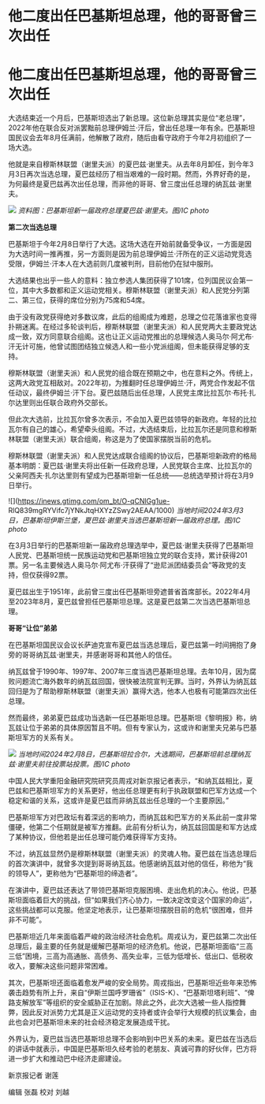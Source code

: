 # 他二度出任巴基斯坦总理，他的哥哥曾三次出任

# 他二度出任巴基斯坦总理，他的哥哥曾三次出任

大选结束近一个月后，巴基斯坦选出了新总理。这位新总理其实是位“老总理”，2022年他在联合反对派罢黜前总理伊姆兰·汗后，曾出任总理一年有余。巴基斯坦国民议会去年8月任满前，他解散了政府，随后由看守政府于今年2月初组织了一场大选。

他就是来自穆斯林联盟（谢里夫派）的夏巴兹·谢里夫。从去年8月卸任，到今年3月3日再次当选总理，夏巴兹经历了相当艰难的一段时期。然而，外界好奇的是，为何最终是夏巴兹再次出任总理，而非他的哥哥、曾三度出任总理的纳瓦兹·谢里夫。

![](https://inews.gtimg.com/om_bt/O3HGWaUhumTBzz4dR3uMQSSCLrhvvoU6vOCknv0LPMHm4AA/1000)
_资料图：巴基斯坦新一届政府总理夏巴兹·谢里夫。图/IC photo_

**第二次当选总理**

巴基斯坦于今年2月8日举行了大选。这场大选在开始前就备受争议，一方面是因为大选时间一推再推，另一方面则是因为前总理伊姆兰·汗所在的正义运动党竞选受限，伊姆兰·汗本人在大选前则几度被判刑，目前他仍在狱中服刑。

大选结果也出乎一些人的意料：独立参选人集团获得了101席，位列国民议会第一位，其中大多数都和正义运动党相关。穆斯林联盟（谢里夫派）和人民党分列第二、第三位，获得的席位分别为75席和54席。

由于没有政党获得绝对多数议席，此后的组阁成为难题，总理之位花落谁家也变得扑朔迷离。在经过多轮谈判后，穆斯林联盟（谢里夫派）和人民党两大主要政党达成一致，双方同意联合组阁。这也让正义运动党推出的总理候选人奥马尔·阿尤布·汗无计可施，他曾试图团结独立候选人和一些小党派组阁，但未能获得足够的支持。

穆斯林联盟（谢里夫派）和人民党的组合既在预期之中，也在意料之外。传统上，这两大政党互相敌对。2022年初，为推翻时任总理伊姆兰·汗，两党合作发起不信任动议，最终伊姆兰·汗下台。夏巴兹随后出任总理，人民党主席比拉瓦尔·布托·扎尔达里则出任联合政府外交部长。

但此次大选前，比拉瓦尔曾多次表示，不会加入夏巴兹领导的新政府。年轻的比拉瓦尔有自己的雄心，希望牵头组阁。不过，大选结束后，比拉瓦尔还是同意和穆斯林联盟（谢里夫派）联合组阁，称这是为了使国家摆脱当前的危机。

穆斯林联盟（谢里夫派）和人民党达成联合组阁的协议后，巴基斯坦新政府的格局基本明朗：夏巴兹·谢里夫将出任新一任政府总理，人民党联合主席、比拉瓦尔的父亲阿西夫·扎尔达里则有望成为巴基斯坦新一任总统——总统选举预计将在3月9日举行。

![](https://inews.gtimg.com/om_bt/O-qCNlGg1ue-
RlQ839mgRYVifc7jYNkJtqHXYzZSwy2AEAA/1000)
_当地时间2024年3月3日，巴基斯坦伊斯兰堡，夏巴兹·谢里夫当选巴基斯坦新一届政府总理。图/IC photo_

在3月3日举行的巴基斯坦新一届政府总理选举中，夏巴兹·谢里夫获得了巴基斯坦人民党、巴基斯坦统一民族运动党和巴基斯坦独立党的联合支持，累计获得201票。另一名主要候选人奥马尔·阿尤布·汗获得了“逊尼派团结委员会”等政党的支持，但仅获得92票。

夏巴兹出生于1951年，此前曾三度出任巴基斯坦旁遮普省首席部长。2022年4月至2023年8月，夏巴兹曾担任巴基斯坦总理。这是夏巴兹第二次当选巴基斯坦总理。

**哥哥“让位”弟弟**

在巴基斯坦国民议会议长萨迪克宣布夏巴兹当选总理后，夏巴兹第一时间拥抱了身旁的哥哥纳瓦兹·谢里夫，并感谢哥哥和其他人的信任。

纳瓦兹曾于1990年、1997年、2007年三度当选巴基斯坦总理。去年10月，因为腐败问题流亡海外数年的纳瓦兹回国，很快被法院宣判无罪。当时，外界认为纳瓦兹回归是为了帮助穆斯林联盟（谢里夫派）赢得大选，他本人也极有可能第四次出任总理。

然而最终，弟弟夏巴兹成功当选新一任巴基斯坦总理。巴基斯坦《黎明报》称，纳瓦兹让位于弟弟的具体原因暂且不明。但有专家认为，这或许和谢里夫兄弟与巴基斯坦军方的关系有关。

![](https://inews.gtimg.com/om_bt/OmUeCrJMfFesHH-4AmRfK2jFiOBTS_xeQwhcQ1Jl48q4sAA/1000)
_当地时间2024年2月8日，巴基斯坦拉合尔，大选期间，巴基斯坦前总理纳瓦兹·谢里夫前往投票站投票。图/IC photo_

中国人民大学重阳金融研究院研究员周戎对新京报记者表示，“和纳瓦兹相比，夏巴兹和巴基斯坦军方的关系更好，他出任总理更有利于执政联盟和巴军方达成一个稳定和谐的关系，这或许是夏巴兹而非纳瓦兹出任总理的一个主要原因。”

巴基斯坦军方对巴政坛有着深远的影响力，而纳瓦兹和巴军方的关系此前一度非常僵硬，他第二个任期就是被军方推翻。此前有分析认为，纳瓦兹回国是和军方达成了某种协议，但他若是出任总理可能仍难获得军方支持。

不过，纳瓦兹显然仍是穆斯林联盟（谢里夫派）的灵魂人物。夏巴兹在当选总理后的首次演讲中，就曾多次提到哥哥纳瓦兹。他感谢纳瓦兹对他的信任，称他为“我的领导人”，更称他为“巴基斯坦的缔造者”。

在演讲中，夏巴兹还表达了带领巴基斯坦克服困境、走出危机的决心。他说，巴基斯坦面临着巨大的挑战，但“如果我们齐心协力，一致决定改变这个国家的命运”，这些挑战都可以克服。他坚定地表示，让巴基斯坦摆脱目前的危机“很困难，但并非不可能”。

巴基斯坦近几年来面临着严峻的政治经济社会危机。周戎认为，夏巴兹第二次出任总理后，最主要的任务就是缓解巴基斯坦的经济危机。他说，巴基斯坦面临“三高三低”困境，三高为高通胀、高债务、高失业率，三低为低增长、低出口、低税收收入，要解决这些问题非常困难。

其次，巴基斯坦还面临着愈发严峻的安全局势。周戎指出，巴基斯坦近些年来恐怖袭击趋势有所上升，来自“伊斯兰国呼罗珊省”（ISIS-K）、“巴基斯坦塔利班”、“俾路支解放军”等组织的安全威胁正在加剧。除此之外，此次大选被一些人指控舞弊，因此反对派势力尤其是正义运动党的支持者或许会举行大规模的抗议集会，由此也会对巴基斯坦未来的社会经济稳定发展造成干扰。

外界认为，夏巴兹当选巴基斯坦总理不会影响到中巴关系的未来。夏巴兹在当选后的讲话中就表示，中国是巴基斯坦久经考验的老朋友、真诚可靠的好伙伴，巴方将进一步扩大和推动巴中经济走廊建设。

新京报记者 谢莲

编辑 张磊 校对 刘越

